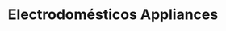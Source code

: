 ---
title: "Electrodomésticos Appliances"
url: /biscoe/electrodomesticos-appliances/
shop: Haushaltsgeräte
---
